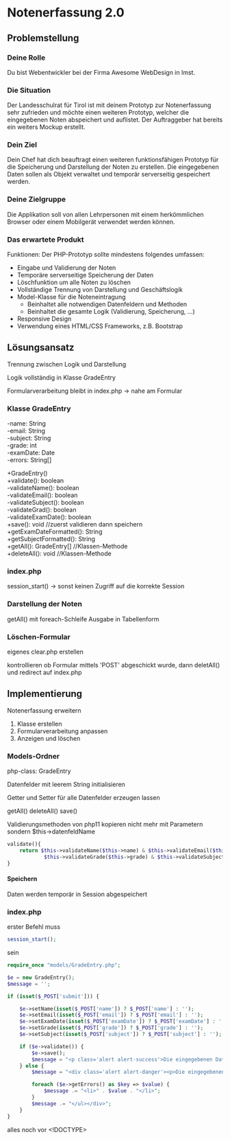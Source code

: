# Notenerfassung 2.0

## Problemstellung

### Deine Rolle

Du bist Webentwickler bei der Firma Awesome WebDesign in Imst.

### Die Situation

Der Landesschulrat für Tirol ist mit deinem Prototyp zur Notenerfassung sehr zufrieden und möchte einen weiteren Prototyp, welcher die eingegebenen Noten abspeichert und auflistet. Der Auftraggeber hat bereits ein weiters Mockup erstellt.

### Dein Ziel

Dein Chef hat dich beauftragt einen weiteren funktionsfähigen Prototyp für die Speicherung und Darstellung der Noten zu erstellen. Die eingegebenen Daten sollen als Objekt verwaltet und temporär serverseitig gespeichert werden.

### Deine Zielgruppe

Die Applikation soll von allen Lehrpersonen mit einem herkömmlichen Browser oder einem Mobilgerät verwendet werden können. 

### Das erwartete Produkt

Funktionen:
Der PHP-Prototyp sollte mindestens folgendes umfassen:
* Eingabe und Validierung der Noten
* Temporäre serverseitige Speicherung der Daten
* Löschfunktion um alle Noten zu löschen
* Vollständige Trennung von Darstellung und Geschäftslogik
* Model-Klasse für die Noteneintragung 
  * Beinhaltet alle notwendigen Datenfeldern und Methoden
  * Beinhaltet die gesamte Logik (Validierung, Speicherung, …)
* Responsive Design
* Verwendung eines HTML/CSS Frameworks, z.B. Bootstrap


## Lösungsansatz

Trennung zwischen Logik und Darstellung

Logik vollständig in Klasse GradeEntry

Formularverarbeitung bleibt in index.php -> nahe am Formular


### Klasse GradeEntry

-name: String  
-email: String  
-subject: String  
-grade: int  
-examDate: Date  
-errors: String[]  

+GradeEntry()  
+validate(): boolean  
-validateName(): boolean  
-validateEmail(): boolean  
-validateSubject(): boolean  
-validateGrad(): boolean  
-validateExamDate(): boolean  
+save(): void   //zuerst validieren dann speichern  
+getExamDateFormatted(): String  
+getSubjectFormatted(): String  
+getAll(): GradeEntry[] //Klassen-Methode  
+deleteAll(): void  //Klassen-Methode


### index.php

session_start() -> sonst keinen Zugriff auf die korrekte Session


### Darstellung der Noten

getAll() mit foreach-Schleife
Ausgabe in Tabellenform


### Löschen-Formular

eigenes clear.php erstellen

kontrollieren ob Formular mittels 'POST' abgeschickt wurde, dann deletAll() und redirect auf index.php


## Implementierung

Notenerfassung erweitern

1. Klasse erstellen
2. Formularverarbeitung anpassen
3. Anzeigen und löschen

### Models-Ordner

php-class: GradeEntry

Datenfelder mit leerem String initialisieren

Getter und Setter für alle Datenfelder erzeugen lassen

getAll()
deleteAll()
save()

Validierungsmethoden von php11 kopieren
nicht mehr mit Parametern sondern $this->datenfeldName

```php
validate(){
    return $this->validateName($this->name) & $this->validateEmail($this->email) & $this->validateExamDate($this->examDate) &
            $this->validateGrade($this->grade) & $this->validateSubject($this->subject);
}
```

#### Speichern

Daten werden temporär in Session abgespeichert


### index.php

erster Befehl muss
```php
session_start();
```
sein

```php
require_once "models/GradeEntry.php";

$e = new GradeEntry();
$message = '';

if (isset($_POST['submit'])) {

    $e->setName(isset($_POST['name']) ? $_POST['name'] : '');
    $e->setEmail(isset($_POST['email']) ? $_POST['email'] : '');
    $e->setExamDate(isset($_POST['examDate']) ? $_POST['examDate'] : '');
    $e->setGrade(isset($_POST['grade']) ? $_POST['grade'] : '');
    $e->setSubject(isset($_POST['subject']) ? $_POST['subject'] : '');

    if ($e->validate()) {
        $e->save();
        $message = "<p class='alert alert-success'>Die eingegebenen Daten sind korrekt</p>";
    } else {
        $message = "<div class='alert alert-danger'><p>Die eingegebenen Daten sind NICHT korrekt</p>";

        foreach ($e->getErrors() as $key => $value) {
            $message .= "<li>" . $value . "</li>";
        }
        $message .= "</ul></div>";
    }
}
```
alles noch vor <!DOCTYPE>



